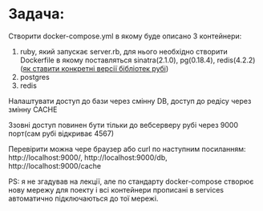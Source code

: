 # Задача:
Створити docker-compose.yml в якому буде описано 3 контейнери:
1. ruby, який запускає server.rb, для нього необхідно створити Dockerfile в якому поставляться sinatra(2.1.0), pg(0.18.4), redis(4.2.2) ([як ставити конкретні версії бібліотек рубі](https://stackoverflow.com/questions/17026441/how-to-install-a-specific-version-of-a-ruby-gem))
2. postgres
3. redis

Налаштувати доступ до бази через смінну DB, доступ до редісу через змінну CACHE

Ззовні доступ повинен бути тільки до вебсерверу рубі через 9000 порт(сам рубі відкриває 4567)

Перевірити можна чере браузер або curl по наступним посиланням: http://localhost:9000/, http://localhost:9000/db, http://localhost:9000/cache

PS: я не згадував на лекції, але по стандарту docker-compose створює нову мережу для поекту і всі контейнери прописані в services автоматично підключаються до тої мережі.
